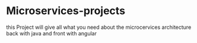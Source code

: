 # Microservices-projects
this Project will give all what you need about the microcervices architecture back with java and front with angular 
